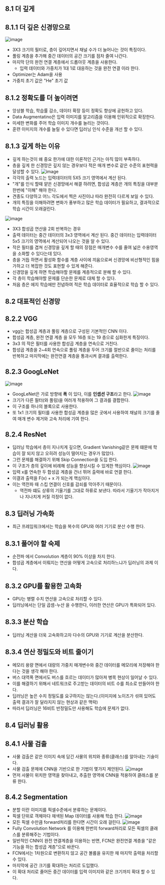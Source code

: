 ## 8.1 더 깊게

## 8.1.1 더 깊은 신경망으로
![image](https://velog.velcdn.com/post-images%2Fdscwinterstudy%2Fbb9c3a30-4192-11ea-82e0-f10b8886fb3a%2F%EC%86%90%EA%B8%80%EC%94%A8%EC%8B%AC%EC%B8%B5CNN.png)

- 3X3 크기의 필터로, 층이 깊어지면서 채널 수가 더 늘어나는 것이 특징이다.
- 풀링 계층을 추가해 중간 데이터의 공간 크기를 점차 줄여 나간다.
- 마지막 단의 완전 연결 계층에서 드롭아웃 계층을 사용한다.
  - 입력 데이터와 가중치가 1대 1로 대응하는 것을 완전 연결 이라 한다.
- Optimizer는 Adam을 사용
- 가중치 초기 값은 "He" 초기 값

## 8.1.2 정확도를 더 높이려면
- 앙상블 학습, 학습률 감소, 데이터 확장 등이 정확도 향상에 공헌하고 있다.
- Data Augmentatino은 입력 이미지를 알고리즘을 이용해 인위적으로 확장한다.
- 미세한 변화를 주어 학습 이미지 개수를 늘리는 것이다.
- 훈련 이미지의 개수를 늘릴 수 있다면 딥러닝 인식 수준을 개선 할 수 있다.

## 8.1.3 깊게 하는 이유
- 깊게 하는것이 왜 중요 한가에 대한 이론적인 근거는 아직 많이 부족하다.
- 층을 깊게 한 신경망은 깊지 않는 경우보다 적은 매개 변수로 같은 수준의 표현력을 달성할 수 있다.
![image](https://velog.velcdn.com/post-images%2Fdscwinterstudy%2Fd4af9990-4192-11ea-bf7e-239e36e1bc11%2F5by5%ED%95%A9%EC%84%B1%EA%B3%B1.png)
- 각각의 출력 노드는 입력데이터의 5X5 크기 영역에서 계산 된다.
- "개"를 인식 할때 얕은 신경망에서 해결 하려면, 합성곱 계층은 개의 특징을 대부분 한번에 "이해" 해야 한다.
- 견종도 다양하고 어느 각도에서 찍은 사진이냐 따라 완전히 다르게 보일 수 있다.
- 개의 특징을 이해하려면 변화가 풍부하고 많은 학습 데이터가 필요하고, 결과적으로 학습 시간이 오래걸린다.

![image](https://velog.velcdn.com/post-images%2Fdscwinterstudy%2Fd9594b80-4192-11ea-b7ab-b932b78555b8%2F3by3%ED%95%A9%EC%84%B1%EA%B3%B1.png)
- 3X3 합성곱 연산을 2회 반복하는 경우
- 출력 데이터는 중간 데이터의 3x3 영역에서 계산 된다. 중간 데이터는 입력데이터 5x5 크기의 영역에서 계산되어 나오는 것을 알 수 있다.
- 작은 필터를 겹쳐 신경망을 깊게 할 때의 장점은 매개변수 수를 줄여 넓은 수용영역을 소화할 수 있다는데 있다.
- 층을 거듭 하면서 활성화 함수를 계층 사이에 끼움으로써 신경망에 비선형적인 힘을 가하고 더 복잡한 것도 표현할 수 있게 해준다.
- 신경망을 깊게 하면 학습해야할 문제를 계층적으로 분해 할 수 있다.
- 각 층이 학습해야할 문제를 단순한 문제로 대체 할 수 있다.
- 처음 층은 에지 학습에만 전념하여 적은 학습 데이터로 효율적으로 학습 할 수 있다.

## 8.2 대표적인 신경망

## 8.2.2 VGG
- vgg는 합성곱 계층과 풀링 계층으로 구성된 기본적인 CNN 이다.
- 합성곱 계층, 완전 연결 계층 을 모두 16층 또는 19 층으로 심화한게 특징이다.
- 3x3 의 작은 필터를 사용한 합성곱 계층을 연속으로 거친다.
- 합성곱 계층을 2~4회 연속으로 풀링 계층을 두어 크기를 절반으로 줄이는 처리를 반복하고 마지막에는 완전연결 계층을 통과시켜 결과를 출력한다.

## 8.2.3 GoogLeNet
![image](https://blog.kakaocdn.net/dn/Iq9NO/btqyPWk5PBX/K2JicGjIjj5w0eFIbhx4bK/img.png)
- GoogLeNet은 가로 방향에 **폭** 이 있다, 이를 **인셉션 구조**라고 한다.
![image](https://velog.velcdn.com/post-images%2Fdscwinterstudy%2F8556b550-419b-11ea-a3b8-fd5b14e3378a%2F%EA%B5%AC%EA%B8%80%EB%84%B7%EC%9D%B8%EC%85%89%EC%85%98.png)
- 크기가 다른 필터(와 풀링)을 여러개 적용하여 그 결과를 결합한다.
- 이 구조를 하나의 블록으로 사용한다.
- 또 1x1 크기의 필터를 사용한 합성곱 계층을 많은 곳에서 사용하여 채널의 크기를 줄여 매개 변수 제거와 고속 처리에 기여 한다.

## 8.2.4 ResNet
- 딥러닝 학습에서 층이 지나치게 깊으면, Gradient Vanishing같은 문제 떄문에 학습이 잘 되지 않고 오히려 성능이 떨어지는 경우가 많았다.
- 그런 문제를 해결하기 위해 Skip Connection을 도입 한다.
- 이 구조가 층의 깊이에 비례해 성능을 향상시킬 수 있게한 핵심이다.
![image](https://velog.velcdn.com/post-images%2Fdscwinterstudy%2Ffb4e1da0-4193-11ea-9037-c1df5ac05aa2%2FResNet.png)
- 입력 x를 연속한 두 합성곱 계층을 건너 뛰어 출력에 바로 연결 한다.
- 이결과 출력을 F(x) + x 가 되는게 핵심이다.
- 이는 역전파 때 스킵 연결이 신호를 감쇠를 막아주기 때문이다.
  - 역전파 떄도 상류의 기울기를 그대로 하류로 보낸다. 따라서 기울기가 작아지거나 지나치게 커질 걱정이 없다.

## 8.3 딥러닝 가속화
- 최근 프레임워크에서는 학습을 복수의 GPU와 여러 기기로 분산 수행 한다.

## 8.3.1 풀어야 할 숙제
- 순전파 에서 Convolution 계층이 90% 이상을 차지 한다.
- 합성곱 계층에서 이뤄지는 연산을 어떻게 고속으로 처리하느냐가 딥러닝의 과제 이다.

## 8.3.2 GPU를 활용한 고속화
- GPU는 병렬 수치 연산을 고속으로 처리할 수 있다.
- 딥러닝에서는 단일 곱셈-누산 을 수행한다, 이러한 연산은 GPU가 특화되어 있다.

## 8.3.3 분산 학습
- 딥러닝 계산을 더욱 고속화하고자 다수의 GPU와 기기로 계산을 분산한다.

## 8.3.4 연산 정밀도와 비트 줄이기
- 메모리 용량 면에서 대량의 가중치 매개변수와 중간 데이터를 메모리에 저장해야 한다는 것을 생각 해야 한다.
- 버스 대역폭 면에서도 버스를 흐르는 데이터가 많아져 병목 현상이 일어날 수 있다.
- 이를 해결하기 위해서 네트워크로 주고받는 데이터의 비트 수를 최소로 만들어야 한다.
- 딥러닝은 높은 수치 정밀도를 요구하지는 않는다.(이미지에 노이즈가 섞여 있어도 출력 결과가 잘 달라지지 않는 현상과 같은 맥락)
- 따라서 딥러닝은 16비트 반정밀도만 사용해도 학습에 문제가 없다.

## 8.4 딥러닝 활용

## 8.4.1 사물 검출
- 사물 검출은 같은 이미지 속에 담긴 사물의 위치와 종류(클래스)를 알아내는 기술이다. 
- 사물 검출 문제에 CNN을 기반으로 한 기법이 몇가지 제안된다.
![image](https://velog.velcdn.com/post-images%2Fdscwinterstudy%2F0b0c6b70-4194-11ea-9037-c1df5ac05aa2%2Frcnn.png)
- 먼저 사물이 위치한 영역을 찾아내고, 추출한 영역에 CNN을 적용하여 클래스를 분류 한다.

## 8.4.2 Segmentation
- 분할 이란 이미지를 픽셀수준에서 분류하는 문제이다.
- 픽셀 단위로 객체마다 채색된 Map 데이터를 사용해 학습 한다.
![image](https://velog.velcdn.com/post-images%2Fdscwinterstudy%2F1c242ec0-4194-11ea-9037-c1df5ac05aa2%2F%EB%B6%84%ED%95%A0.png)
- 모든 픽셀 수만큼 forward처리를 한다면 시간이 오래 걸린다.
![image](https://velog.velcdn.com/post-images%2Fdscwinterstudy%2F4082f170-4194-11ea-82e0-f10b8886fb3a%2Ffcn.png)
- Fully Convolution Network 를 이용해 한번의 forward처리로 모든 픽셀의 클래스를 분류해주는 기법이다.
- 일반적인 CNN이 완전 연결계층을 이용하는 반면, FCN은 완전연결 계층을 "같은 기능을 하는 합성곱 계층"으로 바꾼다.
- FCN에서는 1차원으로 변환하지 않고 공간 볼륨을 유지한 채 마지막 출력을 처리할 수 있다.
- 마지막에 공간 크기를 확대하는 처리르 도입했다.
- 이 확대 처리로 줄어든 중간 데이터를 입력 이미지와 같은 크기까지 확대 할 수 있다.